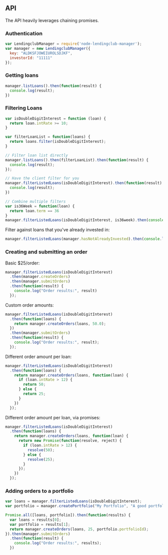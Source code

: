 ## API

The API heavily leverages chaining promises.

### Authentication

```js
var LendingclubManager = require('node-lendingclub-manager');
var manager = new LendingclubManager({
  key: "ALDKSFJOWEIUROLSDJKF",
  investorId: "11111"
});
```

### Getting loans

```js
manager.listLoans().then(function(result) {
  console.log(result);
})
```

### Filtering Loans

```js
var isDoubleDigitInterest = function (loan) {
  return loan.intRate >= 10;
}

var filterLoanList = function(loans) {
  return loans.filter(isDoubleDigitInterest);
}

// Filter loan list directly
manager.listLoans().then(filterLoanList).then(function(result) {
  console.log(result);
});

// Have the client filter for you
manager.filterListedLoans(isDoubleDigitInterest).then(function(result) {
  console.log(result);
})

// Combine multiple filters
var is36Week = function(loan) {
  return loan.term == 36
}
manager.filterListedLoans(isDoubleDigitInterest, is36week).then(console.log);
```

Filter against loans that you've already invested in:

```js
manager.filterListedLoans(manager.hasNotAlreadyInvested).then(console.log);
```


### Creating and submitting an order

Basic $25/order:

```js
manager.filterListedLoans(isDoubleDigitInterest)
  .then(manager.createOrders)
  .then(manager.submitOrders)
  .then(function(result) {
    console.log("Order results:", result)
  });
```

Custom order amounts:
```js
manager.filterListedLoans(isDoubleDigitInterest)
  .then(function(loans) {
    return manager.createOrders(loans, 50.0);
  })
  .then(manager.submitOrders)
  .then(function(result) {
    console.log("Order results:", result);
  });
```

Different order amount per loan:
```js
manager.filterListedLoans(isDoubleDigitInterest)
  .then(function(loans) {
    return manager.createOrders(loans, function(loan) {
      if (loan.intRate > 12) {
        return 50;
      } else {
        return 25;
      }
    })
  });
```

Different order amount per loan, via promises:
```js
manager.filterListedLoans(isDoubleDigitInterest)
  .then(function(loans) {
    return manager.createOrders(loans, function(loan) {
      return new Promise(function(resolve, reject) {
        if (loan.intRate > 12) {
          resolve(50);
        } else {
          resolve(25);
        }
      });
    })
  });
```


### Adding orders to a portfolio

```js
var loans = manager.filterListedLoans(isDoubleDigitInterest);
var portfolio = manager.createPortfolio("My Portfolio", "A good portfolio");

Promise.all([loans, portfolio]).then(function(results) {
  var loans = results[0];
  var portfolio = results[1];
  return manager.createOrders(loans, 25, portfolio.portfolioId);
}).then(manager.submitOrders)
  .then(function(result) {
    console.log("Order results:", results);
  })
```
